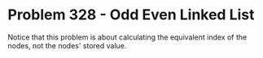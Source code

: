 # Problem 328 - Odd Even Linked List
Notice that this problem is about calculating the equivalent index of the nodes, not the nodes' stored value.